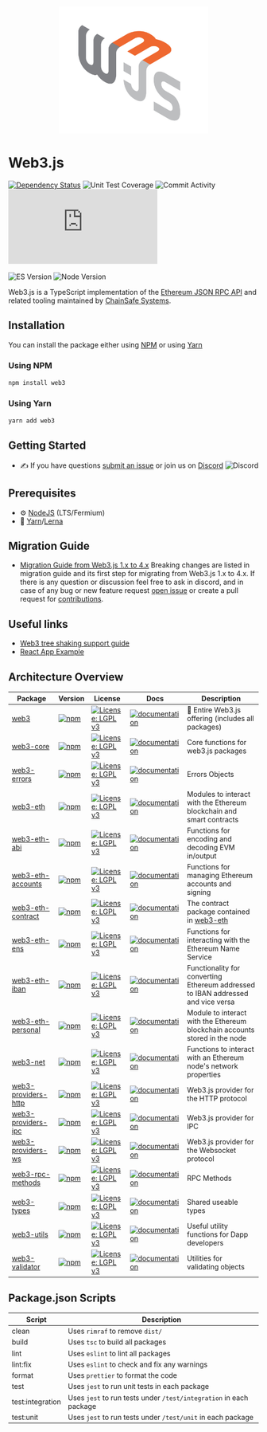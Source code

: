 <p align="center">
  <img src="assets/logo/web3js.jpg" width="300" alt="web3.js" />
</p>

# Web3.js

[![Dependency Status][downloads-image]][npm-url] ![Unit Test Coverage](https://img.shields.io/codecov/c/github/web3/web3.js/4.x?label=unit%20test%20coverage)
![Commit Activity](https://img.shields.io/github/commit-activity/m/web3/web3.js/4.x?label=commit%20activity%20on%204.x)
![Contributors](https://img.shields.io/github/contributors/web3/web3.js?label=contributors%20on%20all%20branches)

![ES Version](https://img.shields.io/badge/ES-2020-yellow)
![Node Version](https://img.shields.io/badge/node-14.x-green)

Web3.js is a TypeScript implementation of the [Ethereum JSON RPC API](https://eth.wiki/json-rpc/API) and related tooling maintained by [ChainSafe Systems](https://chainsafe.io).

## Installation

You can install the package either using [NPM](https://www.npmjs.com/package/web3) or using [Yarn](https://yarnpkg.com/package/web3)

### Using NPM

```bash
npm install web3
```

### Using Yarn

```bash
yarn add web3
```

## Getting Started

-   :writing_hand: If you have questions [submit an issue](https://github.com/ChainSafe/web3.js/issues/new/choose) or join us on [Discord](https://discord.gg/yjyvFRP)
    ![Discord](https://img.shields.io/discord/593655374469660673.svg?label=Discord&logo=discord)

## Prerequisites

-   :gear: [NodeJS](https://nodejs.org/) (LTS/Fermium)
-   :toolbox: [Yarn](https://yarnpkg.com/)/[Lerna](https://lerna.js.org/)

## Migration Guide

-   [Migration Guide from Web3.js 1.x to 4.x](https://docs.web3js.org/docs/guides/web3_migration_guide)
    Breaking changes are listed in migration guide and its first step for migrating from Web3.js 1.x to 4.x. If there is any question or discussion feel free to ask in discord, and in case of any bug or new feature request [open issue](https://github.com/web3/web3.js/issues/new) or create a pull request for [contributions](https://github.com/web3/web3.js/blob/4.x/CONTRIBUTIONS.md).

## Useful links

-   [Web3 tree shaking support guide](https://docs.web3js.org/docs/guides/web3_tree_shaking_support_guide)
-   [React App Example](https://github.com/ChainSafe/web3js-example-react-app)

## Architecture Overview

| Package                                                                                           | Version                                                                                                                                                                           | License                                                                                                               | Docs                                                                                                           | Description                                                                                                   |
| ------------------------------------------------------------------------------------------------- | --------------------------------------------------------------------------------------------------------------------------------------------------------------------------------- | --------------------------------------------------------------------------------------------------------------------- | -------------------------------------------------------------------------------------------------------------- | ------------------------------------------------------------------------------------------------------------- |
| [web3](https://github.com/ChainSafe/web3.js/tree/4.x/packages/web3)                               | [![npm](https://img.shields.io/github/package-json/v/web3/web3.js/4.x?filename=packages%2Fweb3%2Fpackage.json)](https://www.npmjs.com/package/web3)                               | [![License: LGPL v3](https://img.shields.io/badge/License-LGPL%20v3-blue.svg)](https://www.gnu.org/licenses/lgpl-3.0) | [![documentation](https://img.shields.io/badge/typedoc-blue)](https://docs.web3js.org/api/web3)                | :rotating_light: Entire Web3.js offering (includes all packages)                                              |
| [web3-core](https://github.com/ChainSafe/web3.js/tree/4.x/packages/web3-core)                     | [![npm](https://img.shields.io/github/package-json/v/web3/web3.js/4.x?filename=packages%2Fweb3-core%2Fpackage.json)](https://www.npmjs.com/package/web3-core)                     | [![License: LGPL v3](https://img.shields.io/badge/License-LGPL%20v3-blue.svg)](https://www.gnu.org/licenses/lgpl-3.0) | [![documentation](https://img.shields.io/badge/typedoc-blue)](https://docs.web3js.org/api/web3-core)           | Core functions for web3.js packages                                                                           |
| [web3-errors](https://github.com/ChainSafe/web3.js/tree/4.x/packages/web3-errors)                 | [![npm](https://img.shields.io/github/package-json/v/web3/web3.js/4.x?filename=packages%2Fweb3-errors%2Fpackage.json)](https://www.npmjs.com/package/web3-core)                   | [![License: LGPL v3](https://img.shields.io/badge/License-LGPL%20v3-blue.svg)](https://www.gnu.org/licenses/lgpl-3.0) | [![documentation](https://img.shields.io/badge/typedoc-blue)](https://docs.web3js.org/api/web3-errors)         | Errors Objects                                                                                                |
| [web3-eth](https://github.com/ChainSafe/web3.js/tree/4.x/packages/web3-eth)                       | [![npm](https://img.shields.io/github/package-json/v/web3/web3.js/4.x?filename=packages%2Fweb3-eth%2Fpackage.json)](https://www.npmjs.com/package/web3-eth)                       | [![License: LGPL v3](https://img.shields.io/badge/License-LGPL%20v3-blue.svg)](https://www.gnu.org/licenses/lgpl-3.0) | [![documentation](https://img.shields.io/badge/typedoc-blue)](https://docs.web3js.org/api/web3-eth)            | Modules to interact with the Ethereum blockchain and smart contracts                                          |
| [web3-eth-abi](https://github.com/ChainSafe/web3.js/tree/4.x/packages/web3-eth-abi)               | [![npm](https://img.shields.io/github/package-json/v/web3/web3.js/4.x?filename=packages%2Fweb3-eth-abi%2Fpackage.json)](https://www.npmjs.com/package/web3-eth-abi)               | [![License: LGPL v3](https://img.shields.io/badge/License-LGPL%20v3-blue.svg)](https://www.gnu.org/licenses/lgpl-3.0) | [![documentation](https://img.shields.io/badge/typedoc-blue)](https://docs.web3js.org/api/web3-eth-abi)        | Functions for encoding and decoding EVM in/output                                                             |
| [web3-eth-accounts](https://github.com/ChainSafe/web3.js/tree/4.x/packages/web3-eth-accounts)     | [![npm](https://img.shields.io/github/package-json/v/web3/web3.js/4.x?filename=packages%2Fweb3-eth-accounts%2Fpackage.json)](https://www.npmjs.com/package/web3-eth-accounts)     | [![License: LGPL v3](https://img.shields.io/badge/License-LGPL%20v3-blue.svg)](https://www.gnu.org/licenses/lgpl-3.0) | [![documentation](https://img.shields.io/badge/typedoc-blue)](https://docs.web3js.org/api/web3-eth-accounts)   | Functions for managing Ethereum accounts and signing                                                          |
| [web3-eth-contract](https://github.com/ChainSafe/web3.js/tree/4.x/packages/web3-eth-contract)     | [![npm](https://img.shields.io/github/package-json/v/web3/web3.js/4.x?filename=packages%2Fweb3-eth-contract%2Fpackage.json)](https://www.npmjs.com/package/web3-eth-contract)     | [![License: LGPL v3](https://img.shields.io/badge/License-LGPL%20v3-blue.svg)](https://www.gnu.org/licenses/lgpl-3.0) | [![documentation](https://img.shields.io/badge/typedoc-blue)](https://docs.web3js.org/api/web3-eth-contract)   | The contract package contained in [web3-eth](https://github.com/ChainSafe/web3.js/tree/4.x/packages/web3-eth) |
| [web3-eth-ens](https://github.com/ChainSafe/web3.js/tree/4.x/packages/web3-eth-ens)               | [![npm](https://img.shields.io/github/package-json/v/web3/web3.js/4.x?filename=packages%2Fweb3-eth-ens%2Fpackage.json)](https://www.npmjs.com/package/web3-eth-ens)               | [![License: LGPL v3](https://img.shields.io/badge/License-LGPL%20v3-blue.svg)](https://www.gnu.org/licenses/lgpl-3.0) | [![documentation](https://img.shields.io/badge/typedoc-blue)](https://docs.web3js.org/api/web3-eth-ens)        | Functions for interacting with the Ethereum Name Service                                                      |
| [web3-eth-iban](https://github.com/ChainSafe/web3.js/tree/4.x/packages/web3-eth-iban)             | [![npm](https://img.shields.io/github/package-json/v/web3/web3.js/4.x?filename=packages%2Fweb3-eth-iban%2Fpackage.json)](https://www.npmjs.com/package/web3-eth-iban)             | [![License: LGPL v3](https://img.shields.io/badge/License-LGPL%20v3-blue.svg)](https://www.gnu.org/licenses/lgpl-3.0) | [![documentation](https://img.shields.io/badge/typedoc-blue)](https://docs.web3js.org/api/web3-eth-iban)       | Functionality for converting Ethereum addressed to IBAN addressed and vice versa                              |
| [web3-eth-personal](https://github.com/ChainSafe/web3.js/tree/4.x/packages/web3-eth-personal)     | [![npm](https://img.shields.io/github/package-json/v/web3/web3.js/4.x?filename=packages%2Fweb3-eth-personal%2Fpackage.json)](https://www.npmjs.com/package/web3-eth-personal)     | [![License: LGPL v3](https://img.shields.io/badge/License-LGPL%20v3-blue.svg)](https://www.gnu.org/licenses/lgpl-3.0) | [![documentation](https://img.shields.io/badge/typedoc-blue)](https://docs.web3js.org/api/web3-eth-personal)   | Module to interact with the Ethereum blockchain accounts stored in the node                                   |
| [web3-net](https://github.com/ChainSafe/web3.js/tree/4.x/packages/web3-net)                       | [![npm](https://img.shields.io/github/package-json/v/web3/web3.js/4.x?filename=packages%2Fweb3-net%2Fpackage.json)](https://www.npmjs.com/package/web3-net)                       | [![License: LGPL v3](https://img.shields.io/badge/License-LGPL%20v3-blue.svg)](https://www.gnu.org/licenses/lgpl-3.0) | [![documentation](https://img.shields.io/badge/typedoc-blue)](https://docs.web3js.org/api/web3-net)            | Functions to interact with an Ethereum node's network properties                                              |
| [web3-providers-http](https://github.com/ChainSafe/web3.js/tree/4.x/packages/web3-providers-http) | [![npm](https://img.shields.io/github/package-json/v/web3/web3.js/4.x?filename=packages%2Fweb3-providers-http%2Fpackage.json)](https://www.npmjs.com/package/web3-providers-http) | [![License: LGPL v3](https://img.shields.io/badge/License-LGPL%20v3-blue.svg)](https://www.gnu.org/licenses/lgpl-3.0) | [![documentation](https://img.shields.io/badge/typedoc-blue)](https://docs.web3js.org/api/web3-providers-http) | Web3.js provider for the HTTP protocol                                                                        |
| [web3-providers-ipc](https://github.com/ChainSafe/web3.js/tree/4.x/packages/web3-providers-ipc)   | [![npm](https://img.shields.io/github/package-json/v/web3/web3.js/4.x?filename=packages%2Fweb3-providers-ipc%2Fpackage.json)](https://www.npmjs.com/package/web3-providers-ipc)   | [![License: LGPL v3](https://img.shields.io/badge/License-LGPL%20v3-blue.svg)](https://www.gnu.org/licenses/lgpl-3.0) | [![documentation](https://img.shields.io/badge/typedoc-blue)](https://docs.web3js.org/api/web3-providers-ipc)  | Web3.js provider for IPC                                                                                      |
| [web3-providers-ws](https://github.com/ChainSafe/web3.js/tree/4.x/packages/web3-providers-ws)     | [![npm](https://img.shields.io/github/package-json/v/web3/web3.js/4.x?filename=packages%2Fweb3-providers-ws%2Fpackage.json)](https://www.npmjs.com/package/web3-providers-ws)     | [![License: LGPL v3](https://img.shields.io/badge/License-LGPL%20v3-blue.svg)](https://www.gnu.org/licenses/lgpl-3.0) | [![documentation](https://img.shields.io/badge/typedoc-blue)](https://docs.web3js.org/api/web3-providers-ws)   | Web3.js provider for the Websocket protocol                                                                   |
| [web3-rpc-methods](https://github.com/ChainSafe/web3.js/tree/4.x/packages/web3-rpc-methods)       | [![npm](https://img.shields.io/github/package-json/v/web3/web3.js/4.x?filename=packages%2Fweb3-rpc-methods%2Fpackage.json)](https://www.npmjs.com/package/web3-types)             | [![License: LGPL v3](https://img.shields.io/badge/License-LGPL%20v3-blue.svg)](https://www.gnu.org/licenses/lgpl-3.0) | [![documentation](https://img.shields.io/badge/typedoc-blue)](https://docs.web3js.org/api/)                    | RPC Methods                                                                                                   |
| [web3-types](https://github.com/ChainSafe/web3.js/tree/4.x/packages/web3-types)                   | [![npm](https://img.shields.io/github/package-json/v/web3/web3.js/4.x?filename=packages%2Fweb3-types%2Fpackage.json)](https://www.npmjs.com/package/web3-types)                   | [![License: LGPL v3](https://img.shields.io/badge/License-LGPL%20v3-blue.svg)](https://www.gnu.org/licenses/lgpl-3.0) | [![documentation](https://img.shields.io/badge/typedoc-blue)](https://docs.web3js.org/api/web3-types)          | Shared useable types                                                                                          |
| [web3-utils](https://github.com/ChainSafe/web3.js/tree/4.x/packages/web3-utils)                   | [![npm](https://img.shields.io/github/package-json/v/web3/web3.js/4.x?filename=packages%2Fweb3-utils%2Fpackage.json)](https://www.npmjs.com/package/web3-utils)                   | [![License: LGPL v3](https://img.shields.io/badge/License-LGPL%20v3-blue.svg)](https://www.gnu.org/licenses/lgpl-3.0) | [![documentation](https://img.shields.io/badge/typedoc-blue)](https://docs.web3js.org/api/web3-utils)          | Useful utility functions for Dapp developers                                                                  |
| [web3-validator](https://github.com/ChainSafe/web3.js/tree/4.x/packages/web3-validator)           | [![npm](https://img.shields.io/github/package-json/v/web3/web3.js/4.x?filename=packages%2Fweb3-validator%2Fpackage.json)](https://www.npmjs.com/package/web3-validator)           | [![License: LGPL v3](https://img.shields.io/badge/License-LGPL%20v3-blue.svg)](https://www.gnu.org/licenses/lgpl-3.0) | [![documentation](https://img.shields.io/badge/typedoc-blue)](https://docs.web3js.org/api/web3-validator)      | Utilities for validating objects                                                                              |

## Package.json Scripts

| Script           | Description                                                        |
| ---------------- | ------------------------------------------------------------------ |
| clean            | Uses `rimraf` to remove `dist/`                                    |
| build            | Uses `tsc` to build all packages                                   |
| lint             | Uses `eslint` to lint all packages                                 |
| lint:fix         | Uses `eslint` to check and fix any warnings                        |
| format           | Uses `prettier` to format the code                                 |
| test             | Uses `jest` to run unit tests in each package                      |
| test:integration | Uses `jest` to run tests under `/test/integration` in each package |
| test:unit        | Uses `jest` to run tests under `/test/unit` in each package        |

[npm-url]: https://npmjs.org/package/web3
[downloads-image]: https://img.shields.io/npm/dm/web3?label=npm%20downloads
